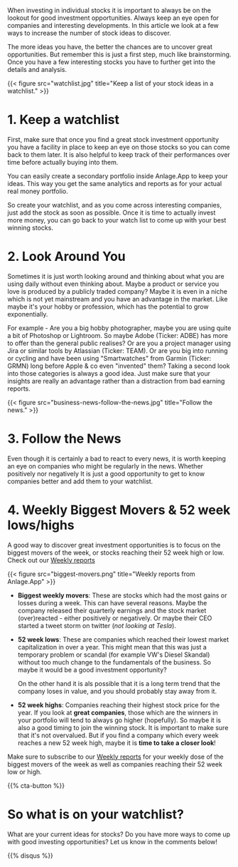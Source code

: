 When investing in individual stocks it is important to always be on the lookout for
good investment opportunities. Always keep an eye open for companies and interesting
developments. In this article we look at a few ways to increase the number of stock ideas
to discover.

The more ideas you have, the better the chances are to uncover great opportunities.
But remember this is just a first step, much like brainstorming. Once you have
a few interesting stocks you have to further get into the details and analysis.

<!--more-->

{{< figure src="watchlist.jpg" title="Keep a list of your stock ideas in a watchlist." >}}

# 1. Keep a watchlist

First, make sure that once you find a great stock investment opportunity you have a facility
in place to keep an eye on those stocks so you can come back to them later. 
It is also helpful to keep track of their performances over time before actually
buying into them.

You can easily create a secondary portfolio inside Anlage.App to keep your ideas.
This way you get the same analytics and reports as for your actual real money portfolio.

So create your watchlist, and as you come across interesting companies, just add
the stock as soon as possible. Once it is time to actually invest more money, you can go
back to your watch list to come up with your best winning stocks.

# 2. Look Around You

Sometimes it is just worth looking around and thinking about what you are using
daily without even thinking about. Maybe a product or service you love is produced
by a publicly traded company? Maybe it is even in a niche which is not yet mainstream
and you have an advantage in the market. Like maybe it's your hobby or profession,
which has the potential to grow exponentially.

For example - Are you a big hobby photographer, maybe you are using quite a bit of
Photoshop or Lightroom. So maybe Adobe (Ticker: ADBE) has more to offer than the general public
realises? Or are you a project manager using Jira or similar tools by Atlassian
 (Ticker: TEAM). Or are you big into running or cycling and have been using "Smartwatches"
 from Garmin (Ticker: GRMN) long before Apple & co even "invented" them? Taking
 a second look into those categories is always a good idea. Just make sure that
 your insights are really an advantage rather than a distraction from bad earning reports.

{{< figure src="business-news-follow-the-news.jpg" title="Follow the news." >}}

# 3. Follow the News

Even though it is certainly a bad to react to every news, it is worth keeping
an eye on companies who might be regularly in the news. Whether positively nor negatively
It is just a good opportunity to get to know companies better and add them to your watchlist.

# 4. Weekly Biggest Movers & 52 week lows/highs

A good way to discover great investment opportunities is to focus on the biggest
movers of the week, or stocks reaching their 52 week high or low. Check out our
[Weekly reports](/tools/weekly-reports/)

{{< figure src="biggest-movers.png" title="Weekly reports from Anlage.App" >}}

* **Biggest weekly movers**: These are stocks which had the most gains or losses during a week.
  This can have several reasons. Maybe the company released their quarterly earnings and the stock market
  (over)reacted - either positively or negatively. Or maybe their CEO started a tweet storm on twitter (*not looking at Tesla*).

* **52 week lows**: These are companies which reached their lowest market capitalization in over a year.
    This might mean that this was just a temporary problem or scandal (for example VW's Diesel Skandal) without 
    too much change to the fundamentals of the business. So maybe it would be a good investment opportunity?

    On the other hand it is als possible that it is a long term trend that the company loses in
    value, and you should probably stay away from it.


* **52 week highs**: Companies reaching their highest stock price for the year. If you look at **great companies**, those which 
  are the winners in your portfolio will tend to always go higher (hopefully). So maybe it is also a good timing
  to join the winning stock. It is important to make sure that it's not overvalued. But if
  you find a company which every week reaches a new 52 week high, maybe it is **time to take a closer look**!

Make sure to subscribe to our [Weekly reports](/tools/weekly-reports/) for your weekly
dose of the biggest movers of the week as well as companies reaching their 52 week low or high.

{{% cta-button %}}

# So what is on your watchlist?

What are your current ideas for stocks? Do you have more ways to come up with good
investing opportunities? Let us know in the comments below!

{{% disqus %}}

